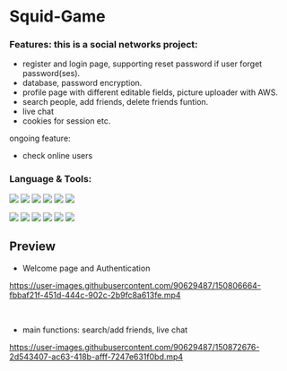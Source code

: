 # Squid-Game
### Features: this is a social networks project: 
- register and login page, supporting reset password if user forget password(ses).
- database, password encryption.
- profile page with different editable fields, picture uploader with AWS.
- search people, add friends, delete friends funtion.
- live chat 
- cookies for session etc.

ongoing feature:
- check online users


### Language & Tools:
 
<span><img src="https://img.shields.io/badge/javascript-%23323330.svg?style=for-the-badge&logo=javascript&logoColor=%23F7DF1E"></span>
<span><img src="https://img.shields.io/badge/css3-%231572B6.svg?style=for-the-badge&logo=css3&logoColor=white"></span>
<span><img src="https://img.shields.io/badge/react-%2320232a.svg?style=for-the-badge&logo=react&logoColor=%2361DAFB"></span>
<span><img src="https://img.shields.io/badge/React_Router-CA4245?style=for-the-badge&logo=react-router&logoColor=white"></span>
<span><img src="https://img.shields.io/badge/redux-%23593d88.svg?style=for-the-badge&logo=redux&logoColor=white"></span>
<span><img src="https://img.shields.io/badge/Socket.io-black?style=for-the-badge&logo=socket.io&badgeColor=010101"></span>


<span><img src="https://img.shields.io/badge/node.js-6DA55F?style=for-the-badge&logo=node.js&logoColor=white"></span>
<span><img src="https://img.shields.io/badge/postgres-%23316192.svg?style=for-the-badge&logo=postgresql&logoColor=white"></span>
<span><img src="https://img.shields.io/badge/webpack-%238DD6F9.svg?style=for-the-badge&logo=webpack&logoColor=black"></span>
<span><img src="https://img.shields.io/badge/NPM-%23000000.svg?style=for-the-badge&logo=npm&logoColor=white"></span>
<span><img src="https://img.shields.io/badge/AWS-%23FF9900.svg?style=for-the-badge&logo=amazon-aws&logoColor=white"></span>
<span><img src="https://img.shields.io/badge/Canva-%2300C4CC.svg?style=for-the-badge&logo=Canva&logoColor=white"></span>


## Preview
- Welcome page and Authentication 


https://user-images.githubusercontent.com/90629487/150806664-fbbaf21f-451d-444c-902c-2b9fc8a613fe.mp4

<br>

- main functions: search/add friends, live chat

https://user-images.githubusercontent.com/90629487/150872676-2d543407-ac63-418b-afff-7247e631f0bd.mp4



